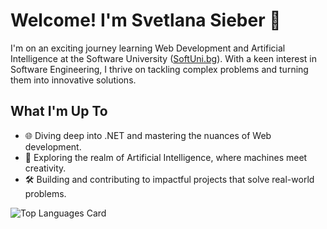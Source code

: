 # Welcome! I'm Svetlana Sieber 👋

I'm on an exciting journey learning Web Development and Artificial Intelligence at the Software University ([SoftUni.bg](https://softuni.bg)). With a keen interest in Software Engineering, I thrive on tackling complex problems and turning them into innovative solutions.

## What I'm Up To

- 🌐 Diving deep into .NET and mastering the nuances of Web development.
- 🤖 Exploring the realm of Artificial Intelligence, where machines meet creativity.
- 🛠️ Building and contributing to impactful projects that solve real-world problems.








![Top Languages Card](https://github-readme-stats.vercel.app/api/top-langs/?username=svetlanasieber&layout=compact)


